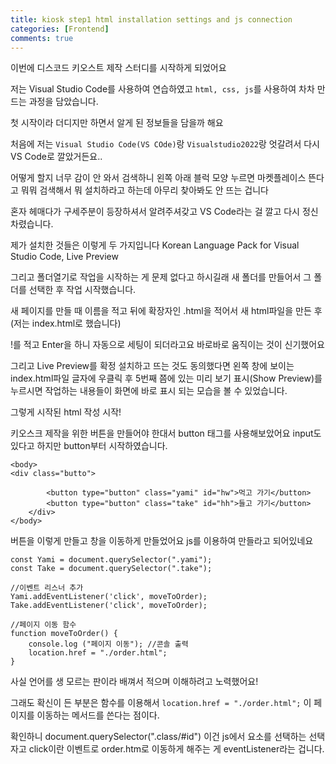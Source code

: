 ```yaml
---
title: kiosk step1 html installation settings and js connection
categories: [Frontend]
comments: true
---
```



이번에 디스코드 키오스트 제작 
스터디를 시작하게 되었어요 

저는 Visual Studio Code를 사용하여 연습하였고 
`html, css, js`를 사용하여 
차차 만드는 과정을 담았습니다. 

첫 시작이라 더디지만 
하면서 알게 된 정보들을 담을까 해요 


처음에 저는 `Visual Studio Code(VS COde)`랑 
`Visualstudio2022`랑 엇갈려서 
다시 VS Code로 깔았거든요.. 

어떻게 할지 너무 감이 안 와서 검색하니 
왼쪽 아래 블럭 모양 누르면 마켓플레이스 뜬다고 
뭐뭐 검색해서 뭐 설치하라고 하는데 
아무리 찾아봐도 안 뜨는 겁니다 

혼자 헤매다가 구세주분이 등장하셔서 알려주셔갖고 
VS Code라는 걸 깔고 다시 정신 차렸습니다. 


제가 설치한 것들은 이렇게 두 가지입니다 
Korean Language Pack for Visual Studio Code, Live Preview 

그리고 폴더열기로 작업을 시작하는 게 문제 없다고 하시길래 
새 폴더를 만들어서 그 폴더를 선택한 후 작업 시작했습니다. 

새 페이지를 만들 때 이름을 적고 뒤에 확장자인 
.html을 적어서 새 html파일을 만든 후 
(저는 index.html로 했습니다) 

!를 적고 Enter을 하니 자동으로 세팅이 되더라고요 
바로바로 움직이는 것이 신기했어요 


그리고 Live Preview를 확정 설치하고 뜨는 것도 동의했다면 
왼쪽 창에 보이는 index.html파일 글자에 우클릭 후 
5번째 쯤에 있는 미리 보기 표시(Show Preview)를 누르시면 
작업하는 내용들이 화면에 바로 표시 되는 모습을 볼 수 있었습니다. 


그렇게 시작된 html 작성 시작! 

키오스크 제작을 위한 버튼을 만들어야 한대서 
button 태그를 사용해보았어요 
input도 있다고 하지만 button부터 시작하였습니다. 



``` 
<body> 
<div class="butto">

        <button type="button" class="yami" id="hw">먹고 가기</button> 
        <button type="button" class="take" id="hh">들고 가기</button> 
    </div>
</body> 
``` 


버튼을 이렇게 만들고 창을 이동하게 만들었어요 
js를 이용하여 만들라고 되어있네요 

``` 
const Yami = document.querySelector(".yami");
const Take = document.querySelector(".take"); 

//이벤트 리스너 추가
Yami.addEventListener('click', moveToOrder);
Take.addEventListener('click', moveToOrder);

//페이지 이동 함수
function moveToOrder() {
    console.log ("페이지 이동"); //콘솔 출력
    location.href = "./order.html";
}

``` 

사실 언어를 생 모르는 판이라 
배껴서 적으며 이해하려고 노력했어요! 

그래도 확신이 든 부분은 함수를 이용해서 
``location.href = "./order.html";`` 
이 페이지를 이동하는 메서드를 쓴다는 점이다. 

확인하니 document.querySelector(".class/#id") 
이건 js에서 요소를 선택하는 선택자고 
click이란 이벤트로 order.htm로 이동하게 해주는 게 
eventListener라는 겁니다. 

